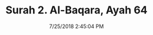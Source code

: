 ---
title       : "Surah 2. Al-Baqara, Ayah 64"
date        : 7/25/2018 2:45:04 PM
draft       : false
type        : "quran"
layout      : "compare"
BookCode    : "CMP"
SurahNumber : "2"
AyahNumber  : "64"
TotalAyah   : "286"
---
